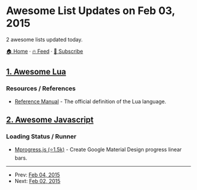 # Awesome List Updates on Feb 03, 2015

2 awesome lists updated today.

[🏠 Home](/README.md) · [🔥 Feed](https://test.trackawesomelist.com/feed.xml) · [📮 Subscribe](https://trackawesomelist.us17.list-manage.com/subscribe?u=d2f0117aa829c83a63ec63c2f&id=36a103854c)



## [1. Awesome Lua](/content/LewisJEllis/awesome-lua/README.md)

### Resources / References

*   [Reference Manual](http://www.lua.org/manual/5.3/) - The official definition of the Lua language.

## [2. Awesome Javascript](/content/sorrycc/awesome-javascript/README.md)

### Loading Status / Runner

*   [Mprogress.js (⭐1.5k)](https://github.com/lightningtgc/MProgress.js) - Create Google Material Design progress linear bars.

---

- Prev: [Feb 04, 2015](/content/2015/02/04/README.md)
- Next: [Feb 02, 2015](/content/2015/02/02/README.md)